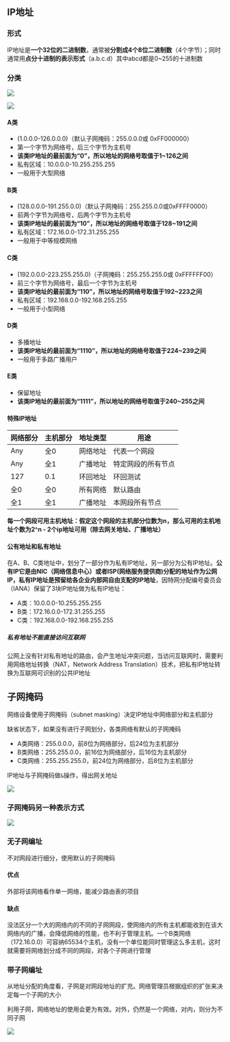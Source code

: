 ## IP地址

### 形式

IP地址是**一个32位的二进制数**，通常被**分割成4个8位二进制数**（4个字节）；同时通常用**点分十进制的表示形式**（a.b.c.d）其中abcd都是0~255的十进制数

### 分类

![](https://gitee.com/ngyb/pic/raw/master/20201223232827.png)

![](https://gitee.com/ngyb/pic/raw/master/20210321210746.png)

#### A类

- (1.0.0.0-126.0.0.0)（默认子网掩码：255.0.0.0或 0xFF000000）
- 第一个字节为网络号，后三个字节为主机号
- **该类IP地址的最前面为“0”，所以地址的网络号取值于1~126之间**
- 私有区域：10.0.0.0-10.255.255.255
- 一般用于大型网络

#### B类

- (128.0.0.0-191.255.0.0)（默认子网掩码：255.255.0.0或0xFFFF0000）
- 前两个字节为网络号，后两个字节为主机号
- **该类IP地址的最前面为“10”，所以地址的网络号取值于128~191之间**
- 私有区域：172.16.0.0-172.31.255.255
- 一般用于中等规模网络

#### C类

- (192.0.0.0-223.255.255.0)（子网掩码：255.255.255.0或 0xFFFFFF00）
- 前三个字节为网络号，最后一个字节为主机号
- **该类IP地址的最前面为“110”，所以地址的网络号取值于192~223之间**
- 私有区域：192.168.0.0-192.168.255.255
- 一般用于小型网络

#### D类

- 多播地址
- **该类IP地址的最前面为“1110”，所以地址的网络号取值于224~239之间**
- 一般用于多路广播用户

#### E类

- 保留地址
- **该类IP地址的最前面为“1111”，所以地址的网络号取值于240~255之间**

#### 特殊IP地址

| 网络部分 | 主机部分 | 地址类型 | 用途               |
| -------- | -------- | -------- | ------------------ |
| Any      | 全0      | 网络地址 | 代表一个网段       |
| Any      | 全1      | 广播地址 | 特定网段的所有节点 |
| 127      | 0.1      | 环回地址 | 环回测试           |
| 全0      | 全0      | 所有网络 | 默认路由           |
| 全1      | 全1      | 广播地址 | 本网段所有节点     |

**每一个网段可用主机地址：假定这个网段的主机部分位数为n，那么可用的主机地址个数为2^n - 2个ip地址可用（除去网关地址、广播地址）**

#### 公有地址和私有地址

在A、B、C类地址中，划分了一部分作为私有IP地址，另一部分为公有IP地址。**公有IP它是由NIC（网络信息中心）或者ISP(网络服务提供商)分配的地址作为公网IP，私有IP地址是预留给各企业内部网自由支配的IP地址**，因特网分配编号委员会（IANA）保留了3块IP地址做为私有IP地址：

- A类：10.0.0.0-10.255.255.255
- B类：172.16.0.0-172.31.255.255
- C类：192.168.0.0-192.168.255.255

##### 私有地址不能直接访问互联网

公网上没有针对私有地址的路由，会产生地址冲突问题，当访问互联网时，需要利用网络地址转换（NAT，Network Address Translation）技术，把私有IP地址转换为互联网可识别的公共IP地址



## 子网掩码

网络设备使用子网掩码（subnet masking）决定IP地址中网络部分和主机部分

缺省状态下，如果没有进行子网划分，各类网络有默认的子网掩码

- A类网络：255.0.0.0，前8位为网络部分，后24位为主机部分
- B类网络：255.255.0.0，前16位为网络部分，后16位为主机部分
- C类网络：255.255.255.0，前24位为网络部分，后8位为主机部分

IP地址与子网掩码做`&`操作，得出网关地址

![](https://gitee.com/ngyb/pic/raw/master/20210329214138.png)

### 子网掩码另一种表示方式

![](https://gitee.com/ngyb/pic/raw/master/20210329214523.png)

### 无子网编址

不对网段进行细分，使用默认的子网掩码

#### 优点

外部将该网络看作单一网络，能减少路由表的项目

#### 缺点

没法区分一个大的网络内的不同的子网网段，使网络内的所有主机都能收到在该大网络内的广播，会降低网络的性能，也不利于管理主机。一个B类网络（172.16.0.0）可容纳65534个主机，没有一个单位能同时管理这么多主机，这时就需要将网络划分成不同的网段，对各个子网进行管理

### 带子网编址

从地址分配的角度看，子网是对网段地址的扩充。网络管理员根据组织的扩张来决定每一个子网的大小

利用子网，网络地址的使用会更为有效。对外，仍然是一个网络，对内，则分为不同子网

![](https://gitee.com/ngyb/pic/raw/master/20210329220722.png)